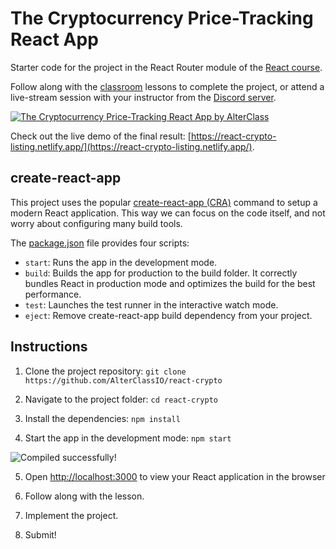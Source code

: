 # The Cryptocurrency Price-Tracking React App

Starter code for the project in the React Router module of the
[React course](https://www.alterclass.io/courses/react).

Follow along with the [classroom](https://classroom.alterclass.io) lessons to
complete the project, or attend a live-stream session with your instructor from
the
[Discord server](https://discord.com/channels/742753758450155662/748890194136137838).

[![The Cryptocurrency Price-Tracking React App by AlterClass](https://alterclass.s3.eu-west-3.amazonaws.com/react-crypto.png)](https://react-crypto-listing.netlify.app/)

Check out the live demo of the final result:
[https://react-crypto-listing.netlify.app/](https://react-crypto-listing.netlify.app/).

## create-react-app

This project uses the popular
[create-react-app (CRA)](https://create-react-app.dev/) command to setup a
modern React application. This way we can focus on the code itself, and not
worry about configuring many build tools.

The
[package.json](https://github.com/AlterClassIO/react-crypto/blob/master/package.json)
file provides four scripts:

- `start`: Runs the app in the development mode.
- `build`: Builds the app for production to the build folder. It correctly
  bundles React in production mode and optimizes the build for the best
  performance.
- `test`: Launches the test runner in the interactive watch mode.
- `eject`: Remove create-react-app build dependency from your project.

## Instructions

1. Clone the project repository:
   `git clone https://github.com/AlterClassIO/react-crypto`

2. Navigate to the project folder: `cd react-crypto`

3. Install the dependencies: `npm install`

4. Start the app in the development mode: `npm start`

![Compiled successfully!](https://alterclass.s3.eu-west-3.amazonaws.com/react-crypto-compiled.png)

5. Open [http://localhost:3000](http://localhost:3000) to view your React
   application in the browser

6. Follow along with the lesson.

7. Implement the project.

8. Submit!
